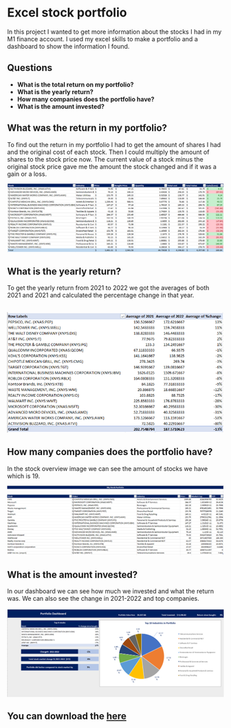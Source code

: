 # Excel stock portfolio

<p>In this project I wanted to get more information about the stocks I had in my M1 finance account. I used my excel skills to make a portfolio and 
a dashboard to show the information I found.</p>

## Questions

- **What is the total return on my portfolio?**
- **What is the yearly return?**
- **How many companies does the portfolio have?**
- **What is the amount invested?**


## **What was the return in my portfolio?**

To find out the return in my portfolio I had to get the amount of shares I had and the original cost of each stock. Then I could multiply the amount of shares to the stock price now. The current value of a stock minus the original stock price gave me the amount the stock changed and if it was a gain or a loss.

![Stocks owned](image_files/stocks_owned.png)

## **What is the yearly return?**

To get the yearly return from 2021 to 2022 we got the averages of both 2021 and 2021 and calculated the percentage change in that year.
<br></br>

![Change 2021-2022](image_files/change_2021-2022.png)

## **How many companies does the portfolio have?**
In the stock overview image we can see the amount of stocks we have which is 19.


![Stock overview](image_files/stock_overview.png)

## **What is the amount invested?**
In our dashboard we can see how much we invested and what the return was. We can also see the change in 2021-2022 and top companies.
<br></br>
![Dashboard](image_files/Dashboard.png)

## You can download the [here](https://github.com/Luil0/Excel_stock_portfolio/raw/main/stock_portfolio.xlsx)



